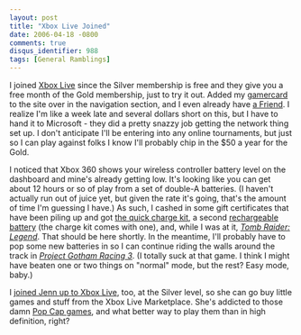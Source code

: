 ```yaml
---
layout: post
title: "Xbox Live Joined"
date: 2006-04-18 -0800
comments: true
disqus_identifier: 988
tags: [General Ramblings]
---
```

I joined [Xbox Live](http://www.xbox.com/en-US/live/) since the Silver
membership is free and they give you a free month of the Gold
membership, just to try it out. Added my
[gamercard](http://live.xbox.com/member/Paraesthesia) to the site over
in the navigation section, and I even already have [a
Friend](http://live.xbox.com/member/jbat1). I realize I'm like a week
late and several dollars short on this, but I have to hand it to
Microsoft - they did a pretty snazzy job getting the network thing set
up. I don't anticipate I'll be entering into any online tournaments, but
just so I can play against folks I know I'll probably chip in the \$50 a
year for the Gold.
 
 I noticed that Xbox 360 shows your wireless controller battery level on
the dashboard and mine's already getting low. It's looking like you can
get about 12 hours or so of play from a set of double-A batteries. (I
haven't actually run out of juice yet, but given the rate it's going,
that's the amount of time I'm guessing I have.) As such, I cashed in
some gift certificates that have been piling up and got [the quick
charge
kit](http://videogames.barnesandnoble.com/search/product.asp?EAN=2000003109937&x=28201804),
a second [rechargeable
battery](http://www.amazon.com/exec/obidos/ASIN/B000B6MLSC/mhsvortex)
(the charge kit comes with one), and, while I was at it, [*Tomb Raider:
Legend*](http://www.amazon.com/exec/obidos/ASIN/B000A0XSN6/mhsvortex).
That should be here shortly. In the meantime, I'll probably have to pop
some new batteries in so I can continue riding the walls around the
track in [*Project Gotham Racing
3*](http://www.amazon.com/exec/obidos/ASIN/B000B6ML28/mhsvortex). (I
totally suck at that game. I think I might have beaten one or two things
on "normal" mode, but the rest? Easy mode, baby.)
 
 I [joined Jenn up to Xbox Live](http://live.xbox.com/member/Jennlady),
too, at the Silver level, so she can go buy little games and stuff from
the Xbox Live Marketplace. She's addicted to those damn [Pop Cap
games](http://www.popcap.com/), and what better way to play them than in
high definition, right?
